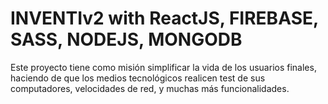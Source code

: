 # INVENTIv2 with ReactJS, FIREBASE, SASS, NODEJS, MONGODB

Este proyecto tiene como misión simplificar la vida de los usuarios finales, haciendo de que los medios tecnológicos realicen test de sus computadores, velocidades de red, y muchas más funcionalidades.